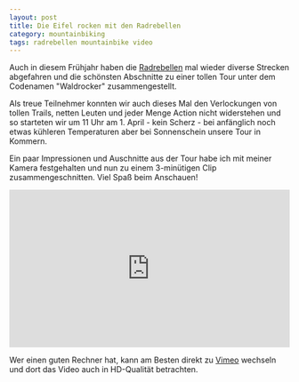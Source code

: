 ```yaml
---
layout: post
title: Die Eifel rocken mit den Radrebellen
category: mountainbiking
tags: radrebellen mountainbike video
---
```


Auch in diesem Frühjahr haben die [Radrebellen](http://www.rad-rebellen.de) mal wieder diverse Strecken abgefahren und die schönsten Abschnitte zu einer tollen Tour unter dem Codenamen "Waldrocker" zusammengestellt.

Als treue Teilnehmer konnten wir auch dieses Mal den Verlockungen von tollen Trails, netten Leuten und jeder Menge Action nicht widerstehen und so starteten wir um 11 Uhr am 1. April - kein Scherz - bei anfänglich noch etwas kühleren Temperaturen aber bei Sonnenschein unsere Tour in Kommern.

Ein paar Impressionen und Auschnitte aus der Tour habe ich mit meiner Kamera festgehalten und nun zu einem 3-minütigen Clip zusammengeschnitten. Viel Spaß beim Anschauen!

<div class="vimeo"><div style="padding:56.25% 0 0 0;position:relative;"><iframe src="https://player.vimeo.com/video/39858436" style="position:absolute;top:0;left:0;width:100%;height:100%;" frameborder="0" allow="autoplay; fullscreen" allowfullscreen></iframe></div><script src="https://player.vimeo.com/api/player.js"></script></div>

Wer einen guten Rechner hat, kann am Besten direkt zu [Vimeo](http://vimeo.com/39858436) wechseln und dort das Video auch in HD-Qualität betrachten.
